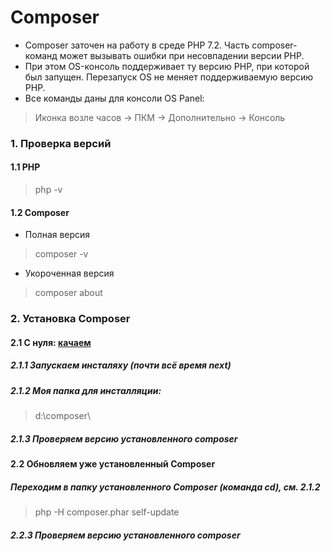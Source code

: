 # Composer #
* Composer заточен на работу в среде PHP 7.2. 
Часть composer-команд может вызывать ошибки при несовпадении версии PHP.
* При этом OS-консоль поддерживает ту версию PHP, при которой был запущен. Перезапуск OS не меняет поддерживаемую версию PHP.
* Все команды даны для консоли OS Panel:
> Иконка возле часов -> ПКМ -> Дополнительно -> Консоль

### 1. Проверка версий
#### 1.1 PHP
> php -v
#### 1.2 Composer
* Полная версия
> composer -v
* Укороченная версия
> composer about

### 2. Установка Composer
#### 2.1 С нуля: [качаем](https://getcomposer.org/download/) 
##### 2.1.1 Запускаем инсталяху (почти всё время next)
##### 2.1.2 Моя папка для инсталляции: 
> d:\composer\
##### 2.1.3 Проверяем версию установленного composer

#### 2.2 Обновляем уже установленный Composer
##### Переходим в папку установленного Composer (команда cd), см. 2.1.2
> php -H composer.phar self-update
##### 2.2.3 Проверяем версию установленного composer